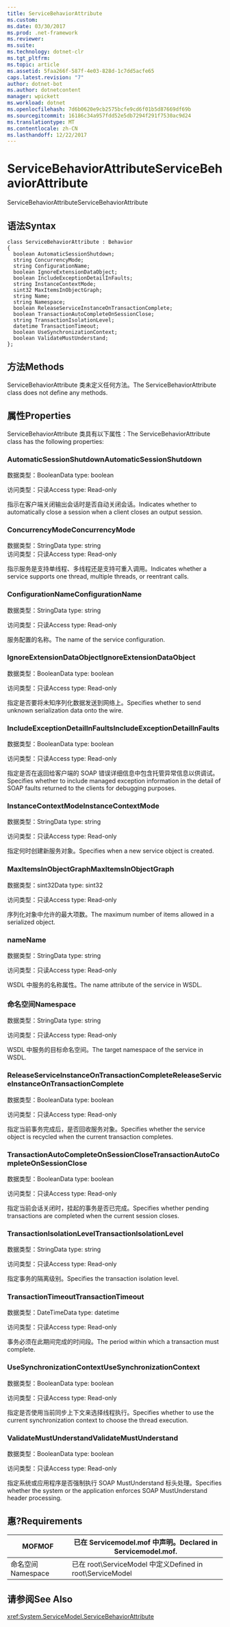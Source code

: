 ```yaml
---
title: ServiceBehaviorAttribute
ms.custom: 
ms.date: 03/30/2017
ms.prod: .net-framework
ms.reviewer: 
ms.suite: 
ms.technology: dotnet-clr
ms.tgt_pltfrm: 
ms.topic: article
ms.assetid: 5faa266f-587f-4e03-828d-1c7dd5acfe65
caps.latest.revision: "7"
author: dotnet-bot
ms.author: dotnetcontent
manager: wpickett
ms.workload: dotnet
ms.openlocfilehash: 7d6b0620e9cb2575bcfe9cd6f01b5d87669df69b
ms.sourcegitcommit: 16186c34a957fdd52e5db7294f291f7530ac9d24
ms.translationtype: MT
ms.contentlocale: zh-CN
ms.lasthandoff: 12/22/2017
---
```

# <a name="servicebehaviorattribute"></a><span data-ttu-id="617b6-102">ServiceBehaviorAttribute</span><span class="sxs-lookup"><span data-stu-id="617b6-102">ServiceBehaviorAttribute</span></span>
<span data-ttu-id="617b6-103">ServiceBehaviorAttribute</span><span class="sxs-lookup"><span data-stu-id="617b6-103">ServiceBehaviorAttribute</span></span>  
  
## <a name="syntax"></a><span data-ttu-id="617b6-104">语法</span><span class="sxs-lookup"><span data-stu-id="617b6-104">Syntax</span></span>  
  
```  
class ServiceBehaviorAttribute : Behavior  
{  
  boolean AutomaticSessionShutdown;  
  string ConcurrencyMode;  
  string ConfigurationName;  
  boolean IgnoreExtensionDataObject;  
  boolean IncludeExceptionDetailInFaults;  
  string InstanceContextMode;  
  sint32 MaxItemsInObjectGraph;  
  string Name;  
  string Namespace;  
  boolean ReleaseServiceInstanceOnTransactionComplete;  
  boolean TransactionAutoCompleteOnSessionClose;  
  string TransactionIsolationLevel;  
  datetime TransactionTimeout;  
  boolean UseSynchronizationContext;  
  boolean ValidateMustUnderstand;  
};  
```  
  
## <a name="methods"></a><span data-ttu-id="617b6-105">方法</span><span class="sxs-lookup"><span data-stu-id="617b6-105">Methods</span></span>  
 <span data-ttu-id="617b6-106">ServiceBehaviorAttribute 类未定义任何方法。</span><span class="sxs-lookup"><span data-stu-id="617b6-106">The ServiceBehaviorAttribute class does not define any methods.</span></span>  
  
## <a name="properties"></a><span data-ttu-id="617b6-107">属性</span><span class="sxs-lookup"><span data-stu-id="617b6-107">Properties</span></span>  
 <span data-ttu-id="617b6-108">ServiceBehaviorAttribute 类具有以下属性：</span><span class="sxs-lookup"><span data-stu-id="617b6-108">The ServiceBehaviorAttribute class has the following properties:</span></span>  
  
### <a name="automaticsessionshutdown"></a><span data-ttu-id="617b6-109">AutomaticSessionShutdown</span><span class="sxs-lookup"><span data-stu-id="617b6-109">AutomaticSessionShutdown</span></span>  
 <span data-ttu-id="617b6-110">数据类型：Boolean</span><span class="sxs-lookup"><span data-stu-id="617b6-110">Data type: boolean</span></span>  
  
 <span data-ttu-id="617b6-111">访问类型：只读</span><span class="sxs-lookup"><span data-stu-id="617b6-111">Access type: Read-only</span></span>  
  
 <span data-ttu-id="617b6-112">指示在客户端关闭输出会话时是否自动关闭会话。</span><span class="sxs-lookup"><span data-stu-id="617b6-112">Indicates whether to automatically close a session when a client closes an output session.</span></span>  
  
### <a name="concurrencymode"></a><span data-ttu-id="617b6-113">ConcurrencyMode</span><span class="sxs-lookup"><span data-stu-id="617b6-113">ConcurrencyMode</span></span>  
 <span data-ttu-id="617b6-114">数据类型：String</span><span class="sxs-lookup"><span data-stu-id="617b6-114">Data type: string</span></span>  
<span data-ttu-id="617b6-115">访问类型：只读</span><span class="sxs-lookup"><span data-stu-id="617b6-115">Access type: Read-only</span></span>  
  
 <span data-ttu-id="617b6-116">指示服务是支持单线程、多线程还是支持可重入调用。</span><span class="sxs-lookup"><span data-stu-id="617b6-116">Indicates whether a service supports one thread, multiple threads, or reentrant calls.</span></span>  
  
### <a name="configurationname"></a><span data-ttu-id="617b6-117">ConfigurationName</span><span class="sxs-lookup"><span data-stu-id="617b6-117">ConfigurationName</span></span>  
 <span data-ttu-id="617b6-118">数据类型：String</span><span class="sxs-lookup"><span data-stu-id="617b6-118">Data type: string</span></span>  
  
 <span data-ttu-id="617b6-119">访问类型：只读</span><span class="sxs-lookup"><span data-stu-id="617b6-119">Access type: Read-only</span></span>  
  
 <span data-ttu-id="617b6-120">服务配置的名称。</span><span class="sxs-lookup"><span data-stu-id="617b6-120">The name of the service configuration.</span></span>  
  
### <a name="ignoreextensiondataobject"></a><span data-ttu-id="617b6-121">IgnoreExtensionDataObject</span><span class="sxs-lookup"><span data-stu-id="617b6-121">IgnoreExtensionDataObject</span></span>  
 <span data-ttu-id="617b6-122">数据类型：Boolean</span><span class="sxs-lookup"><span data-stu-id="617b6-122">Data type: boolean</span></span>  
  
 <span data-ttu-id="617b6-123">访问类型：只读</span><span class="sxs-lookup"><span data-stu-id="617b6-123">Access type: Read-only</span></span>  
  
 <span data-ttu-id="617b6-124">指定是否要将未知序列化数据发送到网络上。</span><span class="sxs-lookup"><span data-stu-id="617b6-124">Specifies whether to send unknown serialization data onto the wire.</span></span>  
  
### <a name="includeexceptiondetailinfaults"></a><span data-ttu-id="617b6-125">IncludeExceptionDetailInFaults</span><span class="sxs-lookup"><span data-stu-id="617b6-125">IncludeExceptionDetailInFaults</span></span>  
 <span data-ttu-id="617b6-126">数据类型：Boolean</span><span class="sxs-lookup"><span data-stu-id="617b6-126">Data type: boolean</span></span>  
  
 <span data-ttu-id="617b6-127">访问类型：只读</span><span class="sxs-lookup"><span data-stu-id="617b6-127">Access type: Read-only</span></span>  
  
 <span data-ttu-id="617b6-128">指定是否在返回给客户端的 SOAP 错误详细信息中包含托管异常信息以供调试。</span><span class="sxs-lookup"><span data-stu-id="617b6-128">Specifies whether to include managed exception information in the detail of SOAP faults returned to the clients for debugging purposes.</span></span>  
  
### <a name="instancecontextmode"></a><span data-ttu-id="617b6-129">InstanceContextMode</span><span class="sxs-lookup"><span data-stu-id="617b6-129">InstanceContextMode</span></span>  
 <span data-ttu-id="617b6-130">数据类型：String</span><span class="sxs-lookup"><span data-stu-id="617b6-130">Data type: string</span></span>  
  
 <span data-ttu-id="617b6-131">访问类型：只读</span><span class="sxs-lookup"><span data-stu-id="617b6-131">Access type: Read-only</span></span>  
  
 <span data-ttu-id="617b6-132">指定何时创建新服务对象。</span><span class="sxs-lookup"><span data-stu-id="617b6-132">Specifies when a new service object is created.</span></span>  
  
### <a name="maxitemsinobjectgraph"></a><span data-ttu-id="617b6-133">MaxItemsInObjectGraph</span><span class="sxs-lookup"><span data-stu-id="617b6-133">MaxItemsInObjectGraph</span></span>  
 <span data-ttu-id="617b6-134">数据类型：sint32</span><span class="sxs-lookup"><span data-stu-id="617b6-134">Data type: sint32</span></span>  
  
 <span data-ttu-id="617b6-135">访问类型：只读</span><span class="sxs-lookup"><span data-stu-id="617b6-135">Access type: Read-only</span></span>  
  
 <span data-ttu-id="617b6-136">序列化对象中允许的最大项数。</span><span class="sxs-lookup"><span data-stu-id="617b6-136">The maximum number of items allowed in a serialized object.</span></span>  
  
### <a name="name"></a><span data-ttu-id="617b6-137">name</span><span class="sxs-lookup"><span data-stu-id="617b6-137">Name</span></span>  
 <span data-ttu-id="617b6-138">数据类型：String</span><span class="sxs-lookup"><span data-stu-id="617b6-138">Data type: string</span></span>  
  
 <span data-ttu-id="617b6-139">访问类型：只读</span><span class="sxs-lookup"><span data-stu-id="617b6-139">Access type: Read-only</span></span>  
  
 <span data-ttu-id="617b6-140">WSDL 中服务的名称属性。</span><span class="sxs-lookup"><span data-stu-id="617b6-140">The name attribute of the service in WSDL.</span></span>  
  
### <a name="namespace"></a><span data-ttu-id="617b6-141">命名空间</span><span class="sxs-lookup"><span data-stu-id="617b6-141">Namespace</span></span>  
 <span data-ttu-id="617b6-142">数据类型：String</span><span class="sxs-lookup"><span data-stu-id="617b6-142">Data type: string</span></span>  
  
 <span data-ttu-id="617b6-143">访问类型：只读</span><span class="sxs-lookup"><span data-stu-id="617b6-143">Access type: Read-only</span></span>  
  
 <span data-ttu-id="617b6-144">WSDL 中服务的目标命名空间。</span><span class="sxs-lookup"><span data-stu-id="617b6-144">The target namespace of the service in WSDL.</span></span>  
  
### <a name="releaseserviceinstanceontransactioncomplete"></a><span data-ttu-id="617b6-145">ReleaseServiceInstanceOnTransactionComplete</span><span class="sxs-lookup"><span data-stu-id="617b6-145">ReleaseServiceInstanceOnTransactionComplete</span></span>  
 <span data-ttu-id="617b6-146">数据类型：Boolean</span><span class="sxs-lookup"><span data-stu-id="617b6-146">Data type: boolean</span></span>  
  
 <span data-ttu-id="617b6-147">访问类型：只读</span><span class="sxs-lookup"><span data-stu-id="617b6-147">Access type: Read-only</span></span>  
  
 <span data-ttu-id="617b6-148">指定当前事务完成后，是否回收服务对象。</span><span class="sxs-lookup"><span data-stu-id="617b6-148">Specifies whether the service object is recycled when the current transaction completes.</span></span>  
  
### <a name="transactionautocompleteonsessionclose"></a><span data-ttu-id="617b6-149">TransactionAutoCompleteOnSessionClose</span><span class="sxs-lookup"><span data-stu-id="617b6-149">TransactionAutoCompleteOnSessionClose</span></span>  
 <span data-ttu-id="617b6-150">数据类型：Boolean</span><span class="sxs-lookup"><span data-stu-id="617b6-150">Data type: boolean</span></span>  
  
 <span data-ttu-id="617b6-151">访问类型：只读</span><span class="sxs-lookup"><span data-stu-id="617b6-151">Access type: Read-only</span></span>  
  
 <span data-ttu-id="617b6-152">指定当前会话关闭时，挂起的事务是否已完成。</span><span class="sxs-lookup"><span data-stu-id="617b6-152">Specifies whether pending transactions are completed when the current session closes.</span></span>  
  
### <a name="transactionisolationlevel"></a><span data-ttu-id="617b6-153">TransactionIsolationLevel</span><span class="sxs-lookup"><span data-stu-id="617b6-153">TransactionIsolationLevel</span></span>  
 <span data-ttu-id="617b6-154">数据类型：String</span><span class="sxs-lookup"><span data-stu-id="617b6-154">Data type: string</span></span>  
  
 <span data-ttu-id="617b6-155">访问类型：只读</span><span class="sxs-lookup"><span data-stu-id="617b6-155">Access type: Read-only</span></span>  
  
 <span data-ttu-id="617b6-156">指定事务的隔离级别。</span><span class="sxs-lookup"><span data-stu-id="617b6-156">Specifies the transaction isolation level.</span></span>  
  
### <a name="transactiontimeout"></a><span data-ttu-id="617b6-157">TransactionTimeout</span><span class="sxs-lookup"><span data-stu-id="617b6-157">TransactionTimeout</span></span>  
 <span data-ttu-id="617b6-158">数据类型：DateTime</span><span class="sxs-lookup"><span data-stu-id="617b6-158">Data type: datetime</span></span>  
  
 <span data-ttu-id="617b6-159">访问类型：只读</span><span class="sxs-lookup"><span data-stu-id="617b6-159">Access type: Read-only</span></span>  
  
 <span data-ttu-id="617b6-160">事务必须在此期间完成的时间段。</span><span class="sxs-lookup"><span data-stu-id="617b6-160">The period within which a transaction must complete.</span></span>  
  
### <a name="usesynchronizationcontext"></a><span data-ttu-id="617b6-161">UseSynchronizationContext</span><span class="sxs-lookup"><span data-stu-id="617b6-161">UseSynchronizationContext</span></span>  
 <span data-ttu-id="617b6-162">数据类型：Boolean</span><span class="sxs-lookup"><span data-stu-id="617b6-162">Data type: boolean</span></span>  
  
 <span data-ttu-id="617b6-163">访问类型：只读</span><span class="sxs-lookup"><span data-stu-id="617b6-163">Access type: Read-only</span></span>  
  
 <span data-ttu-id="617b6-164">指定是否使用当前同步上下文来选择线程执行。</span><span class="sxs-lookup"><span data-stu-id="617b6-164">Specifies whether to use the current synchronization context to choose the thread execution.</span></span>  
  
### <a name="validatemustunderstand"></a><span data-ttu-id="617b6-165">ValidateMustUnderstand</span><span class="sxs-lookup"><span data-stu-id="617b6-165">ValidateMustUnderstand</span></span>  
 <span data-ttu-id="617b6-166">数据类型：Boolean</span><span class="sxs-lookup"><span data-stu-id="617b6-166">Data type: boolean</span></span>  
  
 <span data-ttu-id="617b6-167">访问类型：只读</span><span class="sxs-lookup"><span data-stu-id="617b6-167">Access type: Read-only</span></span>  
  
 <span data-ttu-id="617b6-168">指定系统或应用程序是否强制执行 SOAP MustUnderstand 标头处理。</span><span class="sxs-lookup"><span data-stu-id="617b6-168">Specifies whether the system or the application enforces SOAP MustUnderstand header processing.</span></span>  
  
## <a name="requirements"></a><span data-ttu-id="617b6-169">惠?</span><span class="sxs-lookup"><span data-stu-id="617b6-169">Requirements</span></span>  
  
|<span data-ttu-id="617b6-170">MOF</span><span class="sxs-lookup"><span data-stu-id="617b6-170">MOF</span></span>|<span data-ttu-id="617b6-171">已在 Servicemodel.mof 中声明。</span><span class="sxs-lookup"><span data-stu-id="617b6-171">Declared in Servicemodel.mof.</span></span>|  
|---------|-----------------------------------|  
|<span data-ttu-id="617b6-172">命名空间</span><span class="sxs-lookup"><span data-stu-id="617b6-172">Namespace</span></span>|<span data-ttu-id="617b6-173">已在 root\ServiceModel 中定义</span><span class="sxs-lookup"><span data-stu-id="617b6-173">Defined in root\ServiceModel</span></span>|  
  
## <a name="see-also"></a><span data-ttu-id="617b6-174">请参阅</span><span class="sxs-lookup"><span data-stu-id="617b6-174">See Also</span></span>  
 <xref:System.ServiceModel.ServiceBehaviorAttribute>

